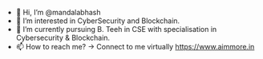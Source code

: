 - 👋 Hi, I’m @mandalabhash
- 👀 I’m interested in CyberSecurity and Blockchain.
- 🌱 I’m currently pursuing B. Teeh in CSE with specialisation in Cybersecurity & Blockchain.
- 📫 How to reach me? -> Connect to me virtually https://www.aimmore.in

<!---
mandalabhash/mandalabhash is a ✨ special ✨ repository because its `README.md` (this file) appears on your GitHub profile.
You can click the Preview link to take a look at your changes.
--->
